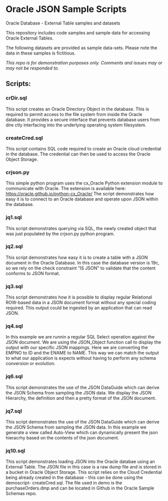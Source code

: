 # Oracle JSON Sample Scripts
Oracle Database - External Table samples and datasets

This repository includes code samples and sample data for accessing Oracle External Tables.

The following datasets are provided as sample data-sets.  Please note the data in these samples is fictitious.

*This repo is for demonstration purposes only. Comments and issues may or may not be responded to.*

## Scripts:

### crDir.sql
This script creates an Oracle Directory Object in the database.  This is required to permit access to the file system from inside the Oracle database.  It provides a secure interface that prevents database users from dire ctly interfacing into the underlying operating system filesystem.

### createCred.sql
This script contains SQL code required to create an Oracle cloud credential in the database.  The credential can then be used to access the Oracle Object Storage.

### crjson.py
This simple python program uses the cx_Oracle Python extension module to communicate with Oracle.  The extension is available here:  https://oracle.github.io/python-cx_Oracle/
The script demonstrates how easy it is to connect to an Oracle database and operate upon JSON within the database.

### jq1.sql
This script demonstrates querying via SQL,  the newly created object that was just populated by the crjson.py python program.

### jq2.sql
This script demonstrates how easy it is to create a table with a JSON document in the Oracle Database.  In this case the database version is 19c, so we rely on the check constraint "IS JSON" to validate that the content conforms to JSON format.

### jq3.sql
This script demonstrates how it is possible to display regular Relational ROW-based data in a JSON document format without any special coding required.  This output could be ingested by an application that can read JSON.

### jq4.sql
In this example we are runnin a regular SQL Select operation against the JSON document.  We are using the JSON_Object function call to display the output with our specific JSON mappings.  Here we are converting the EMPNO to ID and the ENAME to NAME.  This way we can match the output to what our application is expects without having to perform any schema conversion or evolution.   

### jq6.sql
This script demonstrates the use of the JSON DataGuide which can derive the JSON Schema from sampling the JSON data.  We display the JSON Hierarchy, the definition and then a pretty format of the JSON document.

### jq7.sql
This script demonstrates the use of the JSON DataGuide which can derive the JSON Schema from sampling the JSON data.  In this example we generate a view called Auto-View which can dynamically present the json hieracrhy based on the contents of the json  document.

### jq10.sql
This script demonstrates loading JSON into the Oracle databae using an External Table.  The JSON file in this case is a raw dump file and is stored in a bucket in Oracle Object Storage.  This script relies on the Cloud Credential being already created in the database - this can be done using the demoscript- createCred.sql.  The file used in demo is the purchaseOrders.dmp and can be located in Github in the Oracle Sample Schemas repo. 

